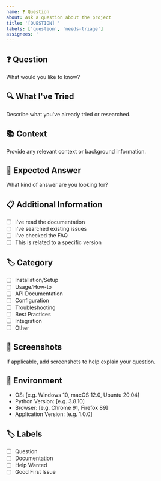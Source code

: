 ```yaml
---
name: ❓ Question
about: Ask a question about the project
title: '[QUESTION] '
labels: ['question', 'needs-triage']
assignees: ''
---
```


## ❓ Question
What would you like to know?

## 🔍 What I've Tried
Describe what you've already tried or researched.

## 📚 Context
Provide any relevant context or background information.

## 🎯 Expected Answer
What kind of answer are you looking for?

## 📋 Additional Information
- [ ] I've read the documentation
- [ ] I've searched existing issues
- [ ] I've checked the FAQ
- [ ] This is related to a specific version

## 🏷️ Category
- [ ] Installation/Setup
- [ ] Usage/How-to
- [ ] API Documentation
- [ ] Configuration
- [ ] Troubleshooting
- [ ] Best Practices
- [ ] Integration
- [ ] Other

## 📸 Screenshots
If applicable, add screenshots to help explain your question.

## 🔧 Environment
- OS: [e.g. Windows 10, macOS 12.0, Ubuntu 20.04]
- Python Version: [e.g. 3.8.10]
- Browser: [e.g. Chrome 91, Firefox 89]
- Application Version: [e.g. 1.0.0]

## 🏷️ Labels
- [ ] Question
- [ ] Documentation
- [ ] Help Wanted
- [ ] Good First Issue
